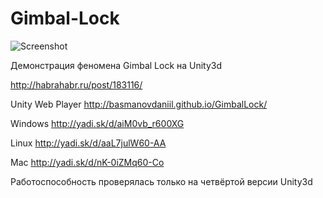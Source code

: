Gimbal-Lock
===========
![Screenshot](http://habrastorage.org/storage2/ec3/09f/b74/ec309fb74e342b35166a4be332670df6.png)

Демонстрация феномена Gimbal Lock на Unity3d

http://habrahabr.ru/post/183116/

Unity Web Player http://basmanovdaniil.github.io/GimbalLock/

Windows http://yadi.sk/d/aiM0vb_r600XG

Linux http://yadi.sk/d/aaL7julW60-AA

Mac http://yadi.sk/d/nK-0iZMq60-Co

Работоспособность проверялась только на четвёртой версии Unity3d
